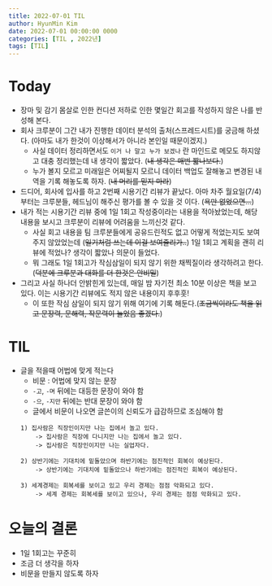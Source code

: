 ```yaml
---
title: 2022-07-01 TIL
author: HyunMin Kim
date: 2022-07-01 00:00:00 0000
categories: [TIL , 2022년]
tags: [TIL]
---
```


# Today
- 장마 및 감기 몸살로 인한 컨디션 저하로 인한 몇일간 회고를 작성하지 않은 나를 반성해 본다.
- 회사 크루분이 그간 내가 진행한 데이터 분석의 출처(스프레드시트)를 궁금해 하셨다. (아마도 내가 한것이 이상해서가 아니라 본인일 때문이겠지.)
    - 사실 데이터 정리하면서도 `이거 나 말고 누가 보겠나` 란 마인드로 메모도 하지않고 대충 정리했는데 내 생각이 짧았다. (~~내 생각은 매번 짧나보다.~~)
    - 누가 볼지 모르고 미래일은 어찌될지 모르니 데이터 백업도 잘해놓고 변경된 내역을 기록 해놓도록 하자. (~~내 머리를 믿지 마라~~)
- 드디어, 회사에 입사를 하고 2번째 시용기간 리뷰가 끝났다. 아마 차주 월요일(7/4)부터는 크루분들, 헤드님이 해주신 평가를 볼 수 있을 것 이다. (~~욕만 없었으면...~~)
- 내가 적는 시용기간 리뷰 중에 1일 1회고 작성중이라는 내용을 적아놨었는데, 해당 내용을 보시고 크루분이 리뷰에 어려움을 느끼신것 같다.
    - 사실 회고 내용을 팀 크루분들에게 공유드린적도 없고 어떻게 적었는지도 보여주지 않았었는데 (~~일기처럼 쓰는데 이걸 보여줄리가..~~) 1일 1회고 계획을  괜히 리뷰에 적었나? 생각이 짧았나 의문이 들었다.
    - 뭐 그래도 1일 1회고가 작심삼일이 되지 않기 위한 채찍질이라 생각하려고 한다. (~~덕분에 크루분과 대화를 더 한것은 안비밀~~)
- 그리고 사실 하나더 안밝힌게 있는데, 매일 밤 자기전 최소 10분 이상은 책을 보고 있다. 이는 시용기간 리뷰에도 적지 않은 내용이지 후후훗!
    - 이 또한 작심 삼일이 되지 않기 위해 여기에 기록 해둔다.(~~조금씩이라도 책을 읽고 문장력, 문해력, 작문력이 늘었음 좋겠다.~~)

# TIL
- 글을 적을때 어법에 맞게 적는다
    - 비문 : 어법에 맞지 않는 문장
    - `-고`, `-며` 뒤에는 대등한 문장이 와야 함
    - `-으`, `-지만` 뒤에는 반대 문장이 와야 함
    - 글에서 비문이 나오면 글쓴이의 신뢰도가 급감하므로 조심해야 함
    ```
    1) 집사람은 직장인이지만 나는 집에서 놀고 있다.
        -> 집사람은 직장에 다니지만 나는 집에서 놀고 있다. 
        -> 집사람은 직장인이지만 나는 실업자다.

    2) 상반기에는 기대치에 밑돌았으며 하반기에는 점진적인 회복이 예상된다.
        -> 상반기에는 기대치에 밑돌았으나 하반기에는 점진적인 회복이 예상된다.

    3) 세계경제는 회복세를 보이고 있고 우리 경제는 점점 악화되고 있다.
        -> 세계 경제는 회복세를 보이고 있으나, 우리 경제는 점점 악화되고 있다.
    ```

# 오늘의 결론
- 1일 1회고는 꾸준히
- 조금 더 생각을 하자
- 비문을 만들지 않도록 하자


